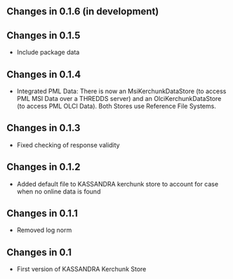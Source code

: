 ## Changes in 0.1.6 (in development)

## Changes in 0.1.5
* Include package data

## Changes in 0.1.4
* Integrated PML Data: There is now an MsiKerchunkDataStore (to access PML MSI Data
  over a THREDDS server) and an OlciKerchunkDataStore (to access PML OLCI Data).
  Both Stores use Reference File Systems.

## Changes in 0.1.3
* Fixed checking of response validity

## Changes in 0.1.2
* Added default file to KASSANDRA kerchunk store to account for case when no online
  data is found

## Changes in 0.1.1
* Removed log norm

## Changes in 0.1
* First version of KASSANDRA Kerchunk Store
 